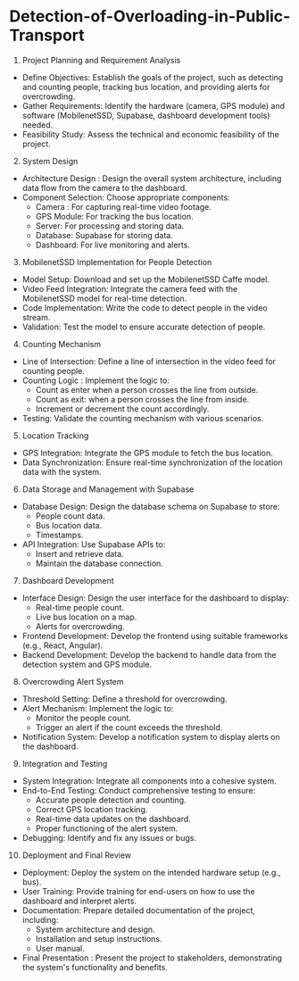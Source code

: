 # Detection-of-Overloading-in-Public-Transport
1. Project Planning and Requirement Analysis
- Define Objectives: Establish the goals of the project, such as detecting and counting people, tracking bus location, and providing alerts for overcrowding.
- Gather Requirements: Identify the hardware (camera, GPS module) and software (MobilenetSSD, Supabase, dashboard development tools) needed.
- Feasibility Study: Assess the technical and economic feasibility of the project.
2. System Design
- Architecture Design :  Design the overall system architecture, including data flow from the camera to the dashboard.
- Component Selection: Choose appropriate components:
  - Camera : For capturing real-time video footage.
  - GPS Module: For tracking the bus location.
  - Server: For processing and storing data.
  - Database: Supabase for storing data.
  - Dashboard: For live monitoring and alerts.
3. MobilenetSSD Implementation for People Detection
- Model Setup: Download and set up the MobilenetSSD Caffe model.
- Video Feed Integration: Integrate the camera feed with the MobilenetSSD model for real-time detection.
- Code Implementation: Write the code to detect people in the video stream.
- Validation: Test the model to ensure accurate detection of people.
 4. Counting Mechanism
- Line of Intersection: Define a line of intersection in the video feed for counting people.
- Counting Logic : Implement the logic to:
  - Count as enter when a person crosses the line from outside.
  - Count as exit:  when a person crosses the line from inside.
  - Increment or decrement the count accordingly.
- Testing: Validate the counting mechanism with various scenarios.
5. Location Tracking
- GPS Integration: Integrate the GPS module to fetch the bus location.
- Data Synchronization: Ensure real-time synchronization of the location data with the system.
 6. Data Storage and Management with Supabase
- Database Design: Design the database schema on Supabase to store:
  - People count data.
  - Bus location data.
  - Timestamps.
- API Integration: Use Supabase APIs to:
  - Insert and retrieve data.
  - Maintain the database connection.
7. Dashboard Development
- Interface Design: Design the user interface for the dashboard to display:
  - Real-time people count.
  - Live bus location on a map.
  - Alerts for overcrowding.
- Frontend Development: Develop the frontend using suitable frameworks (e.g., React, Angular).
- Backend Development: Develop the backend to handle data from the detection system and GPS module.
8. Overcrowding Alert System
- Threshold Setting: Define a threshold for overcrowding.
- Alert Mechanism: Implement the logic to:
  - Monitor the people count.
  - Trigger an alert if the count exceeds the threshold.
- Notification System: Develop a notification system to display alerts on the dashboard.
 9. Integration and Testing
- System Integration: Integrate all components into a cohesive system.
- End-to-End Testing: Conduct comprehensive testing to ensure:
  - Accurate people detection and counting.
  - Correct GPS location tracking.
  - Real-time data updates on the dashboard.
  - Proper functioning of the alert system.
- Debugging: Identify and fix any issues or bugs.
10. Deployment and Final Review
- Deployment: Deploy the system on the intended hardware setup (e.g., bus).
- User Training: Provide training for end-users on how to use the dashboard and interpret alerts.
- Documentation: Prepare detailed documentation of the project, including:
  - System architecture and design.
  - Installation and setup instructions.
  - User manual.
- Final Presentation : Present the project to stakeholders, demonstrating the system's functionality and benefits.
